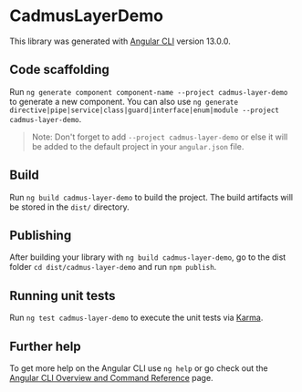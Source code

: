 # CadmusLayerDemo

This library was generated with [Angular CLI](https://github.com/angular/angular-cli) version 13.0.0.

## Code scaffolding

Run `ng generate component component-name --project cadmus-layer-demo` to generate a new component. You can also use `ng generate directive|pipe|service|class|guard|interface|enum|module --project cadmus-layer-demo`.
> Note: Don't forget to add `--project cadmus-layer-demo` or else it will be added to the default project in your `angular.json` file. 

## Build

Run `ng build cadmus-layer-demo` to build the project. The build artifacts will be stored in the `dist/` directory.

## Publishing

After building your library with `ng build cadmus-layer-demo`, go to the dist folder `cd dist/cadmus-layer-demo` and run `npm publish`.

## Running unit tests

Run `ng test cadmus-layer-demo` to execute the unit tests via [Karma](https://karma-runner.github.io).

## Further help

To get more help on the Angular CLI use `ng help` or go check out the [Angular CLI Overview and Command Reference](https://angular.io/cli) page.

